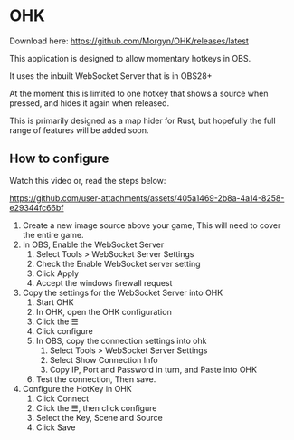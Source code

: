 # OHK

Download here: https://github.com/Morgyn/OHK/releases/latest

This application is designed to allow momentary hotkeys in OBS.

It uses the inbuilt WebSocket Server that is in OBS28+

At the moment this is limited to one hotkey that shows a source when pressed, and hides it again when released.

This is primarily designed as a map hider for Rust, but hopefully the full range of features will be added soon.

## How to configure

Watch this video or, read the steps below:

https://github.com/user-attachments/assets/405a1469-2b8a-4a14-8258-e29344fc66bf

 1. Create a new image source above your game, This will need to cover the entire game.
 2. In OBS, Enable the WebSocket Server
	 1. Select Tools > WebSocket Server Settings
	 2. Check the Enable WebSocket server setting
	 3. Click Apply
	 4. Accept the windows firewall request
 3. Copy the settings for the WebSocket Server into OHK
	 1. Start OHK
	 2. In OHK, open the OHK configuration
     1. Click the ☰
     2. Click configure
	 4. In OBS, copy the connection settings into ohk
		 1. Select Tools > WebSocket Server Settings
		 2. Select Show Connection Info
		 3. Copy IP, Port and Password in turn, and Paste into OHK
	 5. Test the connection, Then save.
 4. Configure the HotKey in OHK
	 1. Click Connect
	 2. Click the ☰, then click configure
	 3. Select the Key, Scene and Source
	 4. Click Save
